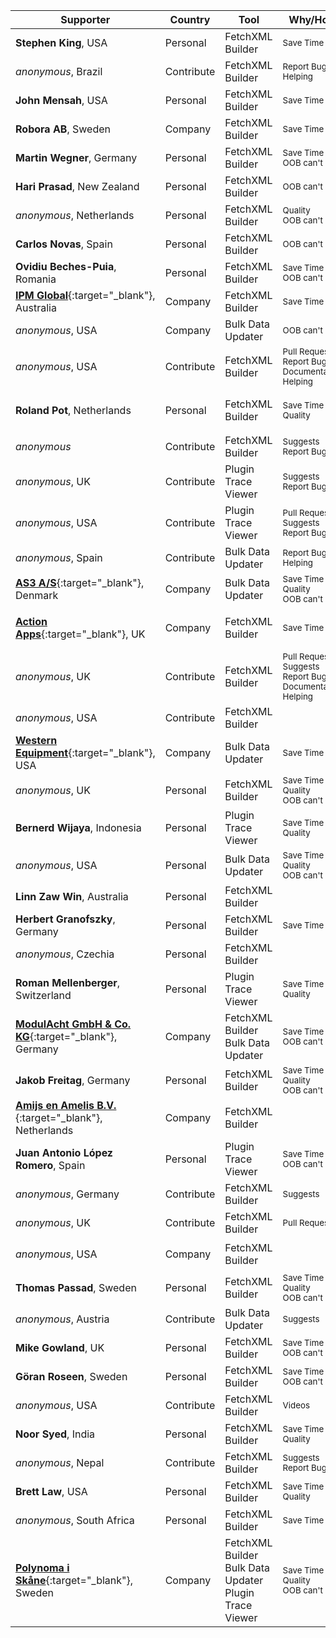 Supporter|Country|Tool|Why/How|Users|When
---|---|---|---|---|---
**Stephen King**, USA|Personal|FetchXML Builder|<small>Save Time</small>|<small>Developer<br/>Customizer</small>|<small>April 2025</small>
_anonymous_, Brazil|Contribute|FetchXML Builder|<small>Report Bugs<br/>Helping</small>|<small></small>|<small>April 2025</small>
**John Mensah**, USA|Personal|FetchXML Builder|<small>Save Time</small>|<small>Developer</small>|<small>March 2025</small>
**Robora AB**, Sweden|Company|FetchXML Builder|<small>Save Time</small>|<small>Customizer</small>|<small>March 2025</small>
**Martin Wegner**, Germany|Personal|FetchXML Builder|<small>Save Time<br/>OOB can't</small>|<small>Developer<br/>Administrator</small>|<small>March 2025</small>
**Hari Prasad**, New Zealand|Personal|FetchXML Builder|<small>OOB can't</small>|<small>Administrator</small>|<small>February 2025</small>
_anonymous_, Netherlands|Personal|FetchXML Builder|<small>Quality<br/>OOB can't</small>|<small>Developer<br/>Customizer</small>|<small>February 2025</small>
**Carlos Novas**, Spain|Personal|FetchXML Builder|<small>OOB can't</small>|<small>Developer</small>|<small>February 2025</small>
**Ovidiu Beches-Puia**, Romania|Personal|FetchXML Builder|<small>Save Time<br/>OOB can't</small>|<small>Developer</small>|<small>February 2025</small>
[**IPM Global**](https://www.ipmglobal.net/){:target="_blank"}, Australia|Company|FetchXML Builder|<small>Save Time</small>|<small>Developer<br/>Customizer</small>|<small>January 2025</small>
_anonymous_, USA|Company|Bulk Data Updater|<small>OOB can't</small>|<small>Administrator</small>|<small>January 2025</small>
_anonymous_, USA|Contribute|FetchXML Builder|<small>Pull Requests<br/>Report Bugs<br/>Documentation<br/>Helping</small>|<small></small>|<small>January 2025</small>
**Roland Pot**, Netherlands|Personal|FetchXML Builder|<small>Save Time<br/>Quality</small>|<small>Developer<br/>Customizer<br/>Administrator<br/>Support</small>|<small>January 2025</small>
_anonymous_|Contribute|FetchXML Builder|<small>Suggests<br/>Report Bugs</small>|<small></small>|<small>January 2025</small>
_anonymous_, UK|Contribute|Plugin Trace Viewer|<small>Suggests<br/>Report Bugs</small>|<small></small>|<small>January 2025</small>
_anonymous_, USA|Contribute|Plugin Trace Viewer|<small>Pull Requests<br/>Suggests<br/>Report Bugs</small>|<small></small>|<small>January 2025</small>
_anonymous_, Spain|Contribute|Bulk Data Updater|<small>Report Bugs<br/>Helping</small>|<small></small>|<small>December 2024</small>
[**AS3 A/S**](https://as3.dk){:target="_blank"}, Denmark|Company|Bulk Data Updater|<small>Save Time<br/>Quality<br/>OOB can't</small>|<small>Developer<br/>Customizer<br/>Administrator</small>|<small>December 2024</small>
[**Action Apps**](https://actionapps.co.uk/){:target="_blank"}, UK|Company|FetchXML Builder|<small>Save Time</small>|<small>Developer<br/>Customizer<br/>Administrator<br/>Support</small>|<small>December 2024</small>
_anonymous_, UK|Contribute|FetchXML Builder|<small>Pull Requests<br/>Suggests<br/>Report Bugs<br/>Documentation<br/>Helping</small>|<small></small>|<small>December 2024</small>
_anonymous_, USA|Contribute|FetchXML Builder|<small></small>|<small></small>|<small>December 2024</small>
[**Western Equipment**](https://west-equip.com){:target="_blank"}, USA|Company|Bulk Data Updater|<small>Save Time</small>|<small>Developer<br/>Customizer</small>|<small>December 2024</small>
_anonymous_, UK|Personal|FetchXML Builder|<small>Save Time<br/>Quality<br/>OOB can't</small>|<small>Developer<br/>Customizer<br/>Administrator</small>|<small>December 2024</small>
**Bernerd Wijaya**, Indonesia|Personal|Plugin Trace Viewer|<small>Save Time<br/>Quality</small>|<small>Administrator<br/>Support</small>|<small>November 2024</small>
_anonymous_, USA|Personal|Bulk Data Updater|<small>Save Time<br/>Quality<br/>OOB can't</small>|<small>Developer</small>|<small>November 2024</small>
**Linn Zaw Win**, Australia|Personal|FetchXML Builder|<small></small>|<small>Developer</small>|<small>November 2024</small>
**Herbert Granofszky**, Germany|Personal|FetchXML Builder|<small>Save Time</small>|<small>Developer</small>|<small>November 2024</small>
_anonymous_, Czechia|Personal| FetchXML Builder|<small></small>|<small>Developer</small>|<small>November 2024</small>
**Roman Mellenberger**, Switzerland|Personal|Plugin Trace Viewer|<small>Save Time<br/>Quality</small>|<small>Developer<br/>Customizer<br/>Administrator</small>|<small>November 2024</small>
[**ModulAcht GmbH & Co. KG**](https://www.modulacht.de/){:target="_blank"}, Germany|Company| FetchXML Builder<br/>Bulk Data Updater|<small>Save Time<br/>OOB can't</small>|<small>Developer<br/>Administrator</small>|<small>November 2024</small>
**Jakob Freitag**, Germany|Personal|FetchXML Builder|<small>Save Time<br/>Quality<br/>OOB can't</small>|<small>Developer<br/>Customizer<br/>Administrator</small>|<small>October 2024</small>
[**Amijs en Amelis B.V.**](https://www.amijsenamelis.com){:target="_blank"}, Netherlands|Company|FetchXML Builder|<small></small>|<small></small>|<small>October 2024</small>
**Juan Antonio López Romero**, Spain|Personal|Plugin Trace Viewer|<small>Save Time<br/>OOB can't</small>|<small>Developer</small>|<small>October 2024</small>
_anonymous_, Germany|Contribute|FetchXML Builder|<small>Suggests</small>|<small></small>|<small>October 2024</small>
_anonymous_, UK|Contribute|FetchXML Builder|<small>Pull Requests</small>|<small></small>|<small>October 2024</small>
_anonymous_, USA|Company|FetchXML Builder|<small></small>|<small>Customizer<br/>Administrator<br/>EndUser</small>|<small>October 2024</small>
**Thomas Passad**, Sweden|Personal|FetchXML Builder|<small>Save Time<br/>Quality<br/>OOB can't</small>|<small>Customizer<br/>Administrator<br/>EndUser</small>|<small>October 2024</small>
_anonymous_, Austria|Contribute|Bulk Data Updater|<small>Suggests</small>|<small></small>|<small>October 2024</small>
**Mike Gowland**, UK|Personal|FetchXML Builder|<small>Save Time<br/>OOB can't</small>|<small></small>|<small>October 2024</small>
**Göran Roseen**, Sweden|Personal|FetchXML Builder|<small>Save Time<br/>OOB can't</small>|<small>Developer</small>|<small>October 2024</small>
_anonymous_, USA|Contribute|FetchXML Builder|<small>Videos</small>|<small></small>|<small>September 2024</small>
**Noor Syed**, India|Personal|FetchXML Builder|<small>Save Time<br/>Quality</small>|<small>Developer</small>|<small>September 2024</small>
_anonymous_, Nepal|Contribute|FetchXML Builder|<small>Suggests<br/>Report Bugs</small>|<small></small>|<small>September 2024</small>
**Brett Law**, USA|Personal|FetchXML Builder|<small>Save Time<br/>Quality</small>|<small>Developer</small>|<small>September 2024</small>
_anonymous_, South Africa|Personal|FetchXML Builder|<small>Save Time</small>|<small>Customizer</small>|<small>September 2024</small>
[**Polynoma i Skåne**](https://polynomait.se){:target="_blank"}, Sweden|Company| FetchXML Builder<br/>Bulk Data Updater<br/>Plugin Trace Viewer|<small>Save Time<br/>Quality<br/>OOB can't</small>|<small>Developer</small>|<small>August 2024</small>

